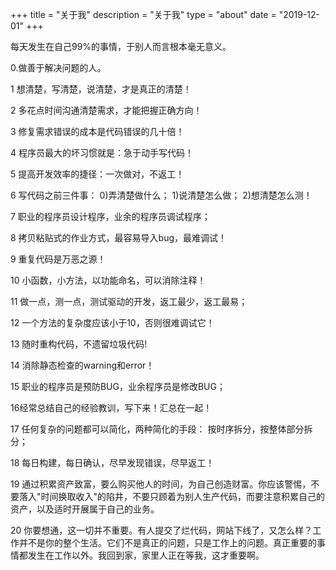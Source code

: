 +++
title = "关于我"
description = "关于我"
type = "about"
date = "2019-12-01"
+++

每天发生在自己99%的事情，于别人而言根本毫无意义。

0.做善于解决问题的人。

1 想清楚，写清楚，说清楚，才是真正的清楚！

2 多花点时间沟通清楚需求，才能把握正确方向！

3 修复需求错误的成本是代码错误的几十倍！

4 程序员最大的坏习惯就是：急于动手写代码！

5 提高开发效率的捷径：一次做对，不返工！

6 写代码之前三件事：
  0)弄清楚做什么；
  1)说清楚怎么做；
  2)想清楚怎么测！

7 职业的程序员设计程序，业余的程序员调试程序；

8 拷贝粘贴式的作业方式，最容易导入bug，最难调试！

9 重复代码是万恶之源！

10 小函数，小方法，以功能命名，可以消除注释！

11 做一点，测一点，测试驱动的开发，返工最少，返工最易；

12 一个方法的复杂度应该小于10，否则很难调试它！

13 随时重构代码，不遗留垃圾代码!

14 消除静态检查的warning和error！

15 职业的程序员是预防BUG，业余程序员是修改BUG；

16经常总结自己的经验教训，写下来！汇总在一起！

17 任何复杂的问题都可以简化，两种简化的手段： 按时序拆分，按整体部分拆分；

18 每日构建，每日确认，尽早发现错误，尽早返工！

19 通过积累资产致富，要么购买他人的时间，为自己创造财富。你应该警惕，不要落入"时间换取收入"的陷井，不要只顾着为别人生产代码，而要注意积累自己的资产，以及适时开展属于自己的业务。

20 你要想通，这一切并不重要。有人提交了烂代码，网站下线了，又怎么样？工作并不是你的整个生活。它们不是真正的问题，只是工作上的问题。真正重要的事情都发生在工作以外。我回到家，家里人正在等我，这才重要啊。




